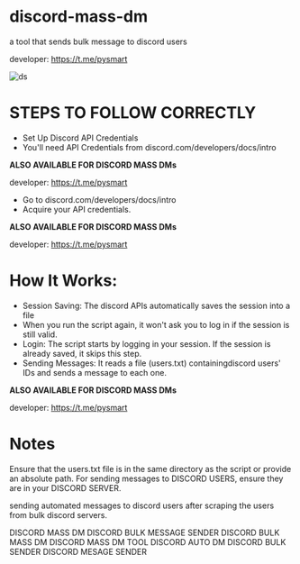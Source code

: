 # discord-mass-dm
a tool that sends bulk message to discord users

developer: https://t.me/pysmart

![ds](https://github.com/user-attachments/assets/472e7980-338a-4bbb-8bc1-1858b4b87e1e)


# STEPS TO FOLLOW CORRECTLY
- Set Up Discord API Credentials
- You'll need API Credentials from discord.com/developers/docs/intro
 
<b>ALSO AVAILABLE FOR DISCORD MASS DMs</b>

developer: https://t.me/pysmart

- Go to discord.com/developers/docs/intro
- Acquire your API credentials.

<b>ALSO AVAILABLE FOR DISCORD MASS DMs</b>

developer: https://t.me/pysmart

# How It Works:
- Session Saving: The discord APIs automatically saves the session into a file 
- When you run the script again, it won't ask you to log in if the session is still valid.
- Login: The script starts by logging in your session. If the session is already saved, it skips this step.
- Sending Messages: It reads a file (users.txt) containingdiscord users' IDs and sends a message to each one.

<b>ALSO AVAILABLE FOR DISCORD MASS DMs</b>

developer: https://t.me/pysmart

# Notes
Ensure that the users.txt file is in the same directory as the script or provide an absolute path.
For sending messages to DISCORD USERS, ensure they are in your DISCORD SERVER. 

sending automated messages to discord users after scraping the users from  bulk discord servers.

DISCORD MASS DM
DISCORD BULK MESSAGE SENDER
DISCORD BULK MASS DM
DISCORD MASS DM TOOL
DISCORD AUTO DM
DISCORD BULK SENDER
DISCORD MESAGE SENDER
